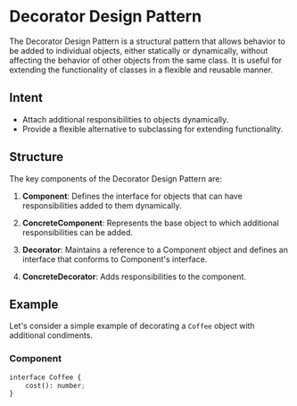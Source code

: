 # Decorator Design Pattern

The Decorator Design Pattern is a structural pattern that allows behavior to be added to individual objects, either statically or dynamically, without affecting the behavior of other objects from the same class. It is useful for extending the functionality of classes in a flexible and reusable manner.

## Intent

- Attach additional responsibilities to objects dynamically.
- Provide a flexible alternative to subclassing for extending functionality.

## Structure

The key components of the Decorator Design Pattern are:

1. **Component**: Defines the interface for objects that can have responsibilities added to them dynamically.
   
2. **ConcreteComponent**: Represents the base object to which additional responsibilities can be added.
   
3. **Decorator**: Maintains a reference to a Component object and defines an interface that conforms to Component's interface.
   
4. **ConcreteDecorator**: Adds responsibilities to the component.

## Example

Let's consider a simple example of decorating a `Coffee` object with additional condiments.

### Component

```python
interface Coffee {
    cost(): number;
}
